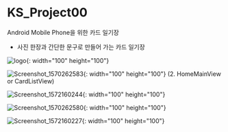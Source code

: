 # KS_Project00
Android Mobile Phone을 위한 카드 일기장
- 사진 한장과 간단한 문구로 만들어 가는 카드 일기장

![logo](https://user-images.githubusercontent.com/22634053/67631080-e0d01800-f8d4-11e9-823f-c223650d4b8b.png){: width="100" height="100"}

![Screenshot_1570262583](https://user-images.githubusercontent.com/22634053/67631071-d6ae1980-f8d4-11e9-869b-c98afab688a1.png){: width="100" height="100"}
(2. HomeMainView or CardListView)

![Screenshot_1572160244](https://user-images.githubusercontent.com/22634053/67631075-d9a90a00-f8d4-11e9-86f8-fd2f59310d4d.png){: width="100" height="100"}

![Screenshot_1570262580](https://user-images.githubusercontent.com/22634053/67631076-dca3fa80-f8d4-11e9-9e68-6f4b5454fa2d.png){: width="100" height="100"}

![Screenshot_1572160227](https://user-images.githubusercontent.com/22634053/67631078-df065480-f8d4-11e9-9ce0-b9bb7c049cf1.png){: width="100" height="100"}
